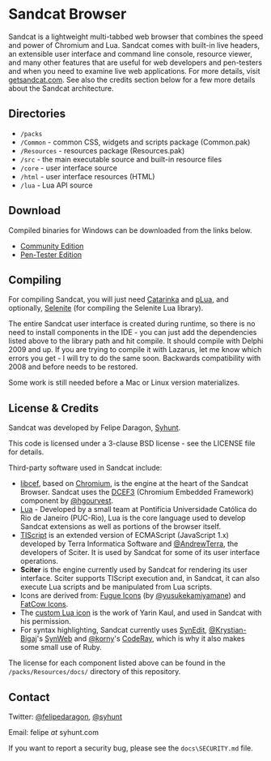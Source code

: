 # Sandcat Browser

Sandcat is a lightweight multi-tabbed web browser that combines the speed and power of Chromium and Lua. Sandcat comes with built-in live headers, an extensible user interface and command line console, resource viewer, and many other features that are useful for web developers and pen-testers and when you need to examine live web applications. For more details, visit [getsandcat.com](http://www.getsandcat.com/). See also the credits section below for a few more details about the Sandcat architecture.

## Directories

* `/packs`
 * `/Common` - common CSS, widgets and scripts package (Common.pak)
 * `/Resources` - resources package (Resources.pak)
* `/src` - the main executable source and built-in resource files
 * `/core` - user interface source
 * `/html` - user interface resources (HTML)
 * `/lua` - Lua API source
 
## Download

Compiled binaries for Windows can be downloaded from the links below.

* [Community Edition](https://www.wuala.com/syhunt/tools/sandcat-5.0b1-ce.exe)
* [Pen-Tester Edition](https://www.wuala.com/syhunt/tools/sandcat-5.0b1-pentester.exe)

## Compiling

For compiling Sandcat, you will just need [Catarinka](https://github.com/felipedaragon/catarinka) and [pLua](https://github.com/felipedaragon/pLua-XE), and optionally,
 [Selenite](https://github.com/felipedaragon/selenite) (for compiling the Selenite Lua library).
 
The entire Sandcat user interface is created during runtime, so there is no need to install components in the IDE - you can just add the dependencies listed above to the library path and hit compile. It should compile with Delphi 2009 and up. If you are trying to compile it with Lazarus, let me know which errors you get - I will try to do the same soon. Backwards compatibility with 2008 and before needs to be restored.

Some work is still needed before a Mac or Linux version materializes.

## License & Credits

Sandcat was developed by Felipe Daragon, [Syhunt](http://www.syhunt.com/).

This code is licensed under a 3-clause BSD license - see the LICENSE file for details.

Third-party software used in Sandcat include:

* [libcef](http://code.google.com/p/chromiumembedded), based on [Chromium](http://www.chromium.org/), is the engine at the heart of the Sandcat Browser. Sandcat uses the [DCEF3](http://code.google.com/p/delphichromiumembedded/) (Chromium Embedded Framework) component by [@hgourvest](https://github.com/hgourvest).
* [Lua](http://www.lua.org/) - Developed by a small team at Pontifícia Universidade Católica do Rio de Janeiro (PUC-Rio), Lua is the core language used to develop Sandcat extensions as well as portions of the browser itself.
* [TIScript](http://code.google.com/p/tiscript/) is an extended version of ECMAScript (JavaScript 1.x) developed by Terra Informatica Software and [@AndrewTerra](https://github.com/AndrewTerra), the developers of Sciter. It is used by Sandcat for some of its user interface operations.
* **Sciter** is the engine currently used by Sandcat for rendering its user interface. Sciter supports TIScript execution and, in Sandcat, it can also execute Lua scripts and be manipulated from Lua scripts.
* Icons are derived from: [Fugue Icons](https://github.com/yusukekamiyamane/fugue-icons) (by [@yusukekamiyamane](https://github.com/yusukekamiyamane/)) and [FatCow Icons](http://www.fatcow.com/free-icons).
* The [custom Lua icon](http://maurits.tv/data/garrysmod/wiki/wiki.garrysmod.com/indexbf0b.html) is the work of Yarin Kaul, and used in Sandcat with his permission.
* For syntax highlighting, Sandcat currently uses [SynEdit](http://sourceforge.net/projects/synedit/), [@Krystian-Bigaj](https://github.com/Krystian-Bigaj)'s [SynWeb](https://code.google.com/p/synweb/) and [@korny](https://github.com/korny)'s [CodeRay](https://github.com/rubychan/coderay), which is why it also makes some small use of Ruby.

The license for each component listed above can be found in the `/packs/Resources/docs/` directory of this repository.

## Contact

Twitter: [@felipedaragon](https://twitter.com/felipedaragon), [@syhunt](https://twitter.com/syhunt)

Email: felipe _at_ syhunt.com

If you want to report a security bug, please see the `docs\SECURITY.md` file.